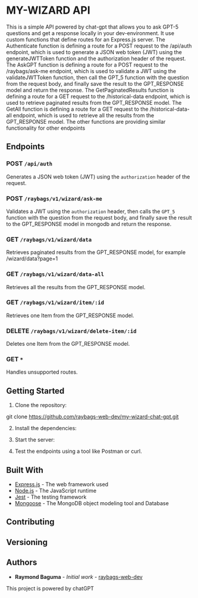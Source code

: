 # MY-WIZARD API

This is a simple API powered by chat-gpt that allows you to ask GPT-5 questions and get a response locally in your dev-environment.
It use custom functions that define routes for an Express.js server. The Authenticate function is defining a route for a POST request to the /api/auth endpoint, which is used to generate a JSON web token (JWT) using the generateJWTToken function and the authorization header of the request. The AskGPT function is defining a route for a POST request to the /raybags/ask-me endpoint, which is used to validate a JWT using the validateJWTToken function, then call the GPT_5 function with the question from the request body, and finally save the result to the GPT_RESPONSE model and return the response. The GetPaginatedResults function is defining a route for a GET request to the /historical-data endpoint, which is used to retrieve paginated results from the GPT_RESPONSE model. The GetAll function is defining a route for a GET request to the /historical-data-all endpoint, which is used to retrieve all the results from the GPT_RESPONSE model. The other functions are providing similar functionality for other endpoints

## Endpoints

### POST `/api/auth`

Generates a JSON web token (JWT) using the `authorization` header of the request.

### POST `/raybags/v1/wizard/ask-me`

Validates a JWT using the `authorization` header, then calls the `GPT_5` function with the question from the request body, and finally save the result to the GPT_RESPONSE model in mongodb and return the response.

### GET `/raybags/v1/wizard/data`

Retrieves paginated results from the GPT_RESPONSE model, for example 
/wizard/data?page=1

### GET `/raybags/v1/wizard/data-all`

Retrieves all the results from the GPT_RESPONSE model.

### GET `/raybags/v1/wizard/item/:id`

Retrieves one Item from the GPT_RESPONSE model.

### DELETE `/raybags/v1/wizard/delete-item/:id`

Deletes one Item from the GPT_RESPONSE model.

### GET `*`

Handles unsupported routes.

## Getting Started

1. Clone the repository:

git clone  https://github.com/raybags-web-dev/my-wizard-chat-gpt.git

2. Install the dependencies:

3. Start the server:

4. Test the endpoints using a tool like Postman or curl.
## Built With

* [Express.js](https://expressjs.com/) - The web framework used
* [Node.js](https://nodejs.org/) - The JavaScript runtime
* [Jest](https://jestjs.io/) - The testing framework
* [Mongoose](https://mongoosejs.com/) - The MongoDB object modeling tool and Database

## Contributing

## Versioning

## Authors

* **Raymond Baguma** - *Initial work* - [raybags-web-dev](https://github.com/raybags-web-dev?tab=repositories)

This project is powered by chatGPT

